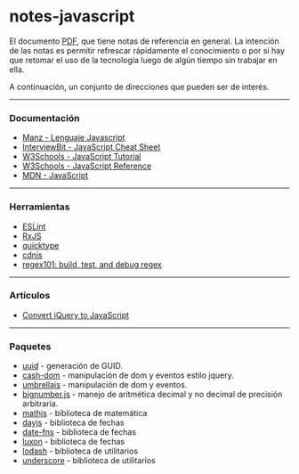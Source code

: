 # notes-javascript

El documento [PDF](notes-javascript.pdf), que tiene notas de referencia en general. La intención de las notas es permitir refrescar rápidamente el conocimiento o por si hay que retomar el uso de la tecnología luego de algún tiempo sin trabajar en ella.

A continuación, un conjunto de direcciones que pueden ser de interés.

---
### Documentación
- [Manz - Lenguaje Javascript](https://lenguajejs.com/javascript/)
- [InterviewBit - JavaScript Cheat Sheet](https://www.interviewbit.com/javascript-cheat-sheet/)
- [W3Schools - JavaScript Tutorial](https://www.w3schools.com/js/default.asp)
- [W3Schools - JavaScript Reference](https://www.w3schools.com/jsref/default.asp)
- [MDN - JavaScript](https://developer.mozilla.org/en-US/docs/Web/JavaScript)

---
### Herramientas
- [ESLint](https://eslint.org/docs/latest/user-guide/getting-started)
- [RxJS](https://rxjs.dev/)
- [quicktype](https://quicktype.io/)
- [cdnjs](https://cdnjs.com/)
- [regex101: build, test, and debug regex](https://regex101.com/)

---
### Artículos
- [Convert jQuery to JavaScript](https://webdesign.tutsplus.com/articles/essential-cheat-sheet-convert-jquery-to-javascript--cms-35633)

---
### Paquetes
- [uuid](https://www.npmjs.com/package/uuid) - generación de GUID.
- [cash-dom](https://www.npmjs.com/package/cash-dom) - manipulación de dom y eventos estilo jquery.
- [umbrellajs](https://www.npmjs.com/package/umbrellajs) - manipulación de dom y eventos.
- [bignumber.js](https://www.npmjs.com/package/bignumber.js) - manejo de aritmética decimal y no decimal de precisión arbitraria.
- [mathjs](https://www.npmjs.com/package/mathjs) - biblioteca de matemática
- [dayjs](https://www.npmjs.com/package/dayjs) - biblioteca de fechas
- [date-fns](https://www.npmjs.com/package/date-fns) - biblioteca de fechas
- [luxon](https://www.npmjs.com/package/luxon) - biblioteca de fechas
- [lodash](https://www.npmjs.com/package/lodash) - biblioteca de utilitarios 
- [underscore](https://www.npmjs.com/package/underscore) - biblioteca de utilitarios 
